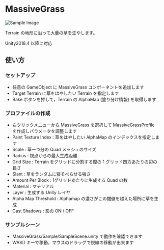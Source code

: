 # MassiveGrass

![Sample Image](https://github.com/mewlist/MassiveGrass/blob/master/MassiveGrassImage.png?raw=true)

Terrain の地形に沿って大量の草を生やします。

Unity2018.4 以降に対応

## 使い方

### セットアップ

- 任意の GameObject に MassiveGrass コンポーネントを追加します
- Target Terrain に草をはやしたい Terrain を指定します
- Bake ボタンを押して，Terrain の AlphaMap (塗り分け情報) を取得します

### プロファイルの作成

- 右クリックメニューから MassiveGrass を選択して MassiveGrassProfile を作成しパラメータを調整します
- Paint Texture Index : 草をはやしたい AlphaMap のインデックスを指定します
- Scale : 草一つ分の Quad メッシュのサイズ
- Radius : 視点からの最大生成距離
- Grid Size : Terrain をグリッドに分割する際の 1 グリッド四方あたりの辺の長さ
- Slant : 草をランダムに寝そべらせる強さ
- Amount Per Block : 1グリッドあたりに生成する Quad の数
- Material : マテリアル
- Layer : 生成する Unity レイヤ
- Alpha Map Threshold : Alphamap の濃さがこの閾値を超えた場所に草を生成
- Cast Shadows : 影の ON / OFF

### サンプルシーン

- MassiveGrass/Sample/SampleScene.unity で動作を確認できます
- WASD キーで移動，マウスのドラッグで視線の移動が出来ます


